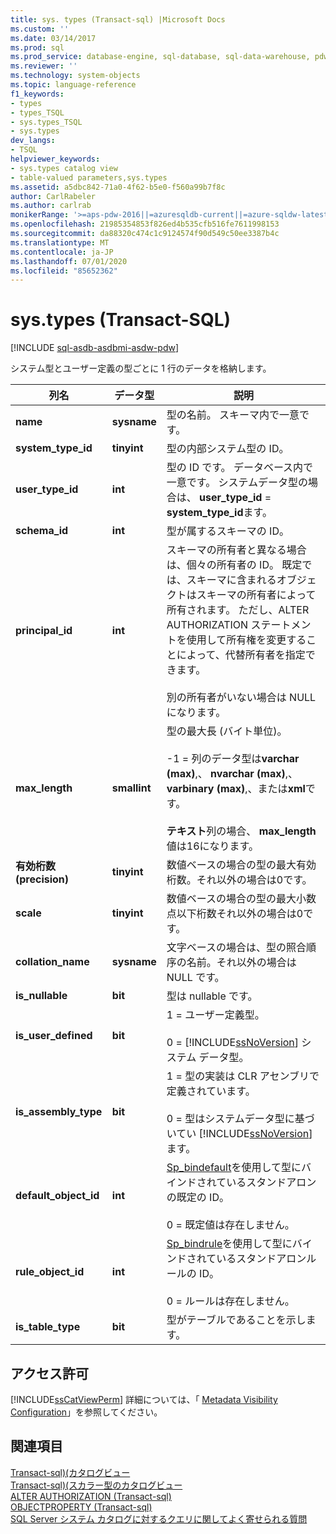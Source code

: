 ```yaml
---
title: sys. types (Transact-sql) |Microsoft Docs
ms.custom: ''
ms.date: 03/14/2017
ms.prod: sql
ms.prod_service: database-engine, sql-database, sql-data-warehouse, pdw
ms.reviewer: ''
ms.technology: system-objects
ms.topic: language-reference
f1_keywords:
- types
- types_TSQL
- sys.types_TSQL
- sys.types
dev_langs:
- TSQL
helpviewer_keywords:
- sys.types catalog view
- table-valued parameters,sys.types
ms.assetid: a5dbc842-71a0-4f62-b5e0-f560a99b7f8c
author: CarlRabeler
ms.author: carlrab
monikerRange: '>=aps-pdw-2016||=azuresqldb-current||=azure-sqldw-latest||>=sql-server-2016||=sqlallproducts-allversions||>=sql-server-linux-2017||=azuresqldb-mi-current'
ms.openlocfilehash: 21985354853f826ed4b535cfb516fe7611998153
ms.sourcegitcommit: da88320c474c1c9124574f90d549c50ee3387b4c
ms.translationtype: MT
ms.contentlocale: ja-JP
ms.lasthandoff: 07/01/2020
ms.locfileid: "85652362"
---
```

# <a name="systypes-transact-sql"></a>sys.types (Transact-SQL)
[!INCLUDE [sql-asdb-asdbmi-asdw-pdw](../../includes/applies-to-version/sql-asdb-asdbmi-asdw-pdw.md)]

  システム型とユーザー定義の型ごとに 1 行のデータを格納します。  
  
|列名|データ型|説明|  
|-----------------|---------------|-----------------|  
|**name**|**sysname**|型の名前。 スキーマ内で一意です。|  
|**system_type_id**|**tinyint**|型の内部システム型の ID。|  
|**user_type_id**|**int**|型の ID です。 データベース内で一意です。 システムデータ型の場合は、 **user_type_id**  =  **system_type_id**ます。|  
|**schema_id**|**int**|型が属するスキーマの ID。|  
|**principal_id**|**int**|スキーマの所有者と異なる場合は、個々の所有者の ID。 既定では、スキーマに含まれるオブジェクトはスキーマの所有者によって所有されます。 ただし、ALTER AUTHORIZATION ステートメントを使用して所有権を変更することによって、代替所有者を指定できます。<br /><br /> 別の所有者がいない場合は NULL になります。|  
|**max_length**|**smallint**|型の最大長 (バイト単位)。<br /><br /> -1 = 列のデータ型は**varchar (max)**,、 **nvarchar (max)**,、 **varbinary (max)**,、または**xml**です。<br /><br /> **テキスト**列の場合、 **max_length**値は16になります。|  
|**有効桁数 (precision)**|**tinyint**|数値ベースの場合の型の最大有効桁数。それ以外の場合は0です。|  
|**scale**|**tinyint**|数値ベースの場合の型の最大小数点以下桁数それ以外の場合は0です。|  
|**collation_name**|**sysname**|文字ベースの場合は、型の照合順序の名前。それ以外の場合は NULL です。|  
|**is_nullable**|**bit**|型は nullable です。|  
|**is_user_defined**|**bit**|1 = ユーザー定義型。<br /><br /> 0 = [!INCLUDE[ssNoVersion](../../includes/ssnoversion-md.md)] システム データ型。|  
|**is_assembly_type**|**bit**|1 = 型の実装は CLR アセンブリで定義されています。<br /><br /> 0 = 型はシステムデータ型に基づいてい [!INCLUDE[ssNoVersion](../../includes/ssnoversion-md.md)] ます。|  
|**default_object_id**|**int**|[Sp_bindefault](../../relational-databases/system-stored-procedures/sp-bindefault-transact-sql.md)を使用して型にバインドされているスタンドアロンの既定の ID。<br /><br /> 0 = 既定値は存在しません。|  
|**rule_object_id**|**int**|[Sp_bindrule](../../relational-databases/system-stored-procedures/sp-bindrule-transact-sql.md)を使用して型にバインドされているスタンドアロンルールの ID。<br /><br /> 0 = ルールは存在しません。|  
|**is_table_type**|**bit**|型がテーブルであることを示します。|  
  
## <a name="permissions"></a>アクセス許可  
 [!INCLUDE[ssCatViewPerm](../../includes/sscatviewperm-md.md)] 詳細については、「 [Metadata Visibility Configuration](../../relational-databases/security/metadata-visibility-configuration.md)」を参照してください。  
  
## <a name="see-also"></a>関連項目  
 [Transact-sql&#41;&#40;カタログビュー](../../relational-databases/system-catalog-views/catalog-views-transact-sql.md)   
 [Transact-sql&#41;&#40;スカラー型のカタログビュー](../../relational-databases/system-catalog-views/scalar-types-catalog-views-transact-sql.md)   
 [ALTER AUTHORIZATION &#40;Transact-sql&#41;](../../t-sql/statements/alter-authorization-transact-sql.md)   
 [OBJECTPROPERTY &#40;Transact-sql&#41;](../../t-sql/functions/objectproperty-transact-sql.md)   
 [SQL Server システム カタログに対するクエリに関してよく寄せられる質問](../../relational-databases/system-catalog-views/querying-the-sql-server-system-catalog-faq.md)  
  
  
